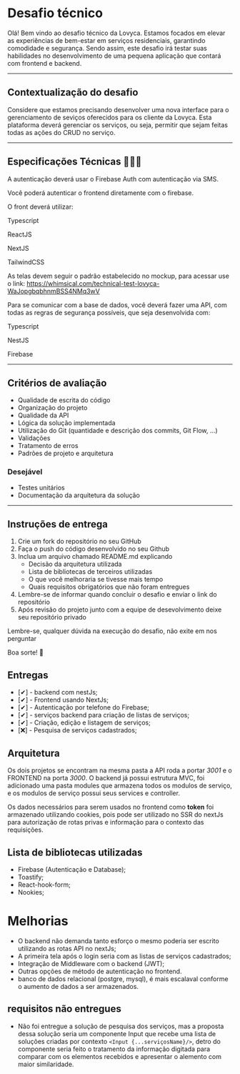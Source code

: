 # Desafio técnico

Olá! Bem vindo ao desafio técnico da Lovyca. Estamos focados em elevar as experiências de bem-estar em serviços residenciais, garantindo comodidade e segurança.
Sendo assim, este desafio irá testar suas habilidades no desenvolvimento de uma pequena aplicação que contará com frontend e backend.

---

## Contextualização do desafio

Considere que estamos precisando desenvolver uma nova interface para o gerenciamento de seviços oferecidos para os cliente da Lovyca. Esta plataforma deverá gerenciar os serviços, ou seja, permitir que sejam feitas todas as ações do CRUD no serviço.

---

## Especificações Técnicas 🧑🏽‍💻

A autenticação deverá usar o Firebase Auth com autenticação via SMS.

Você poderá autenticar o frontend diretamente com o firebase.

O front deverá utilizar:

Typescript

ReactJS

NextJS

TailwindCSS

As telas devem seguir o padrão estabelecido no mockup, para acessar use o link: https://whimsical.com/technical-test-lovyca-WaJopgbqbhnmBSS4NMq3wV

Para se comunicar com a base de dados, você deverá fazer uma API, com todas as regras de segurança possíveis, que seja desenvolvida com:

Typescript

NestJS

Firebase

---

## Critérios de avaliação

- Qualidade de escrita do código
- Organização do projeto
- Qualidade da API
- Lógica da solução implementada
- Utilização do Git (quantidade e descrição dos commits, Git Flow, ...)
- Validações
- Tratamento de erros
- Padrões de projeto e arquitetura

### Desejável

- Testes unitários
- Documentação da arquitetura da solução

---

## Instruções de entrega

1. Crie um fork do repositório no seu GitHub
2. Faça o push do código desenvolvido no seu Github
3. Inclua um arquivo chamado README.md explicando
   - Decisão da arquitetura utilizada
   - Lista de bibliotecas de terceiros utilizadas
   - O que você melhoraria se tivesse mais tempo
   - Quais requisitos obrigatórios que não foram entregues
4. Lembre-se de informar quando concluir o desafio e enviar o link do repositório
5. Após revisão do projeto junto com a equipe de desevolvimento deixe seu repositório privado

Lembre-se, qualquer dúvida na execução do desafio, não exite em nos perguntar

Boa sorte! 🚀

## Entregas

- [✔] - backend com nestJs;
- [✔] - Frontend usando NextJs;
- [✔] - Autenticação por telefone do Firebase;
- [✔] - serviços backend para criação de listas de serviços;
- [✔] - Criação, edição e listagem de serviços;
- [❌] - Pesquisa de serviços cadastrados;

## Arquitetura

Os dois projetos se encontram na mesma pasta a API roda a portar _3001_ e o FRONTEND na porta _3000_.
O backend já possui estrutura MVC, foi adicionado uma pasta modules que armazena todos os modulos de serviço, e os modulos de serviço possui seus services e controller.

Os dados necessários para serem usados no frontend como **token** foi armazenado utilizando cookies, pois pode ser utilizado no SSR do nextJs para autorização de rotas privas e informação para o contexto das requisições.

## Lista de bibliotecas utilizadas

- Firebase (Autenticação e Database);
- Toastify;
- React-hook-form;
- Nookies;

# Melhorias

- O backend não demanda tanto esforço o mesmo poderia ser escrito utilizando as rotas API no nextJs;
- A primeira tela após o login seria com as listas de serviços cadastrados;
- Integração de Middleware com o backend (JWT);
- Outras opções de método de autenticação no frontend.
- banco de dados relacional (postgre, mysql), é mais escalaval conforme o aumento de dados a ser armazenados.

## requisitos não entregues

- Não foi entregue a solução de pesquisa dos serviços, mas a proposta dessa solução seria um componente Input que recebe uma lista de soluções criadas por contexto `<Input {...serviçosName}/>`, detro do componente seria feito o tratamento da informação digitada para comparar com os elementos recebidos e apresentar o alemento com maior similaridade.
